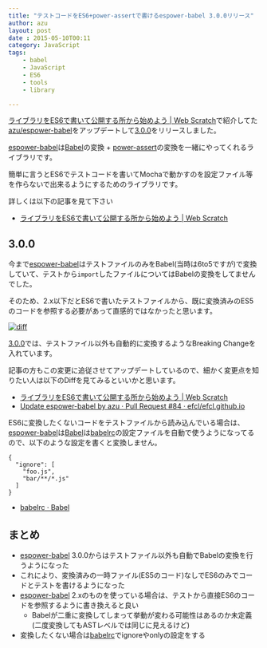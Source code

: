 ```yaml
---
title: "テストコードをES6+power-assertで書けるespower-babel 3.0.0リリース"
author: azu
layout: post
date : 2015-05-10T00:11
category: JavaScript
tags:
    - babel
    - JavaScript
    - ES6
    - tools
    - library

---
```


[ライブラリをES6で書いて公開する所から始めよう | Web Scratch](http://efcl.info/2015/01/09/write-es6/ "ライブラリをES6で書いて公開する所から始めよう | Web Scratch")で紹介してた[azu/espower-babel](https://github.com/azu/espower-babel "azu/espower-babel")をアップデートして[3.0.0](https://github.com/azu/espower-babel/releases/tag/v3.0.0 "3.0.0")をリリースしました。

[espower-babel](https://github.com/azu/espower-babel "azu/espower-babel")は[Babel](http://babeljs.io/ "Babel")の変換 + [power-assert](https://github.com/twada/power-assert "power-assert")の変換を一緒にやってくれるライブラリです。

簡単に言うとES6でテストコードを書いてMochaで動かすのを設定ファイル等を作らないで出来るようにするためのライブラリです。

詳しくは以下の記事を見て下さい

- [ライブラリをES6で書いて公開する所から始めよう | Web Scratch](http://efcl.info/2015/01/09/write-es6/ "ライブラリをES6で書いて公開する所から始めよう | Web Scratch")

## 3.0.0

今まで[espower-babel](https://github.com/azu/espower-babel "azu/espower-babel")はテストファイルのみをBabel(当時は6to5ですが)で変換していて、テストから`import`したファイルについてはBabelの変換をしてませんでした。

そのため、2.x以下だとES6で書いたテストファイルから、既に変換済みのES5のコードを参照する必要があって直感的ではなかったと思います。

[![diff](http://monosnap.com/image/rVZFSUmfrBZzfCQhaxnNhFbrPOl2Iy.png)](https://github.com/efcl/efcl.github.io/commit/a029988b21f0ab6713c97a2123edde96d5bf8e85)

[3.0.0](https://github.com/azu/espower-babel/releases/tag/v3.0.0 "3.0.0")では、テストファイル以外も自動的に変換するようなBreaking Changeを入れています。

記事の方もこの変更に追従させてアップデートしているので、細かく変更点を知りたい人は以下のDiffを見てみるといいかと思います。

- [ライブラリをES6で書いて公開する所から始めよう | Web Scratch](http://efcl.info/2015/01/09/write-es6/ "ライブラリをES6で書いて公開する所から始めよう | Web Scratch")
- [Update espower-babel by azu · Pull Request #84 · efcl/efcl.github.io](https://github.com/efcl/efcl.github.io/pull/84/files "Update espower-babel by azu · Pull Request #84 · efcl/efcl.github.io")


ES6に変換したくないコードをテストファイルから読み込んでいる場合は、[espower-babel](https://github.com/azu/espower-babel "azu/espower-babel")は[Babel](http://babeljs.io/ "Babel")は[babelrc](http://babeljs.io/docs/usage/babelrc/ "babelrc")の設定ファイルを自動で使うようになってるので、以下のような設定を書くと変換しません。

```
{
  "ignore": [
    "foo.js",
    "bar/**/*.js"
  ]
}
```

- [babelrc · Babel](http://babeljs.io/docs/usage/babelrc/ "babelrc · Babel")


## まとめ

- [espower-babel](https://github.com/azu/espower-babel "azu/espower-babel") 3.0.0からはテストファイル以外も自動でBabelの変換を行うようになった
- これにより、変換済みの一時ファイル(ES5のコード)なしでES6のみでコードとテストを書けるようになった
- [espower-babel](https://github.com/azu/espower-babel "azu/espower-babel") 2.xのものを使っている場合は、テストから直接ES6のコードを参照するように書き換えると良い
	- Babelが二重に変換してしまって挙動が変わる可能性はあるのか未定義(二度変換してもASTレベルでは同じに見えるけど)
- 変換したくない場合は[babelrc](http://babeljs.io/docs/usage/babelrc/ "babelrc")でignoreやonlyの設定をする
